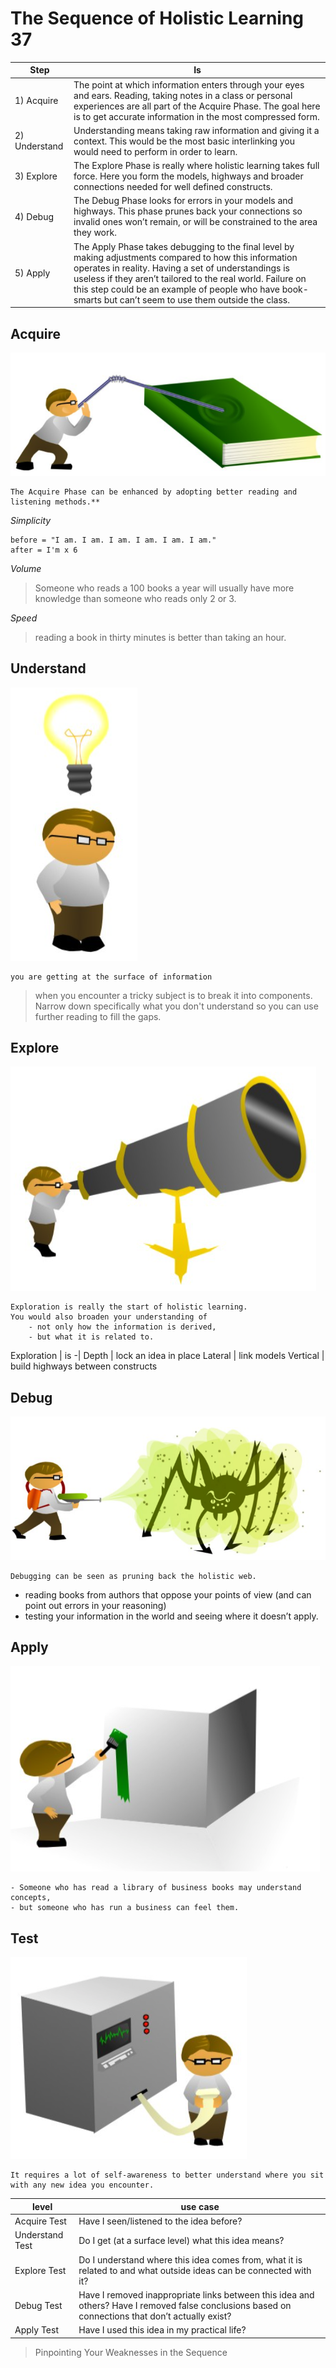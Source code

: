 # The Sequence of Holistic Learning 37

Step    |   Is
-|-
1) Acquire | The point at which information enters through your eyes and ears. Reading, taking notes in a class or personal experiences are all part of the Acquire Phase. The goal here is to get accurate information in the most compressed form.
2) Understand | Understanding means taking raw information and giving it a context. This would be the most basic interlinking you would need to perform in order to learn.
3) Explore | The Explore Phase is really where holistic learning takes full force. Here you form the models, highways and broader connections needed for well defined constructs.
4) Debug | The Debug Phase looks for errors in your models and highways. This phase prunes back your connections so invalid ones won’t remain, or will be constrained to the area they work.
5) Apply | The Apply Phase takes debugging to the final level by making adjustments compared to how this information operates in reality. Having a set of understandings is useless if they aren’t tailored to the real world. Failure on this step could be an example of people who have book-smarts but can’t seem to use them outside the class.

## Acquire
![](img/1.acquire.png)
```
The Acquire Phase can be enhanced by adopting better reading and listening methods.**
```

_Simplicity_
```
before = "I am. I am. I am. I am. I am. I am."
after = I'm x 6
```
_Volume_
> Someone who reads a 100 books a year will usually have more knowledge than someone who reads only 2 or 3.

_Speed_
> reading a book in thirty minutes is better than taking an hour.

## Understand
![](img/2.understand.png)
```
you are getting at the surface of information
```
> when you encounter a tricky subject is to break it into components. Narrow down specifically what you don't understand so you can use further reading to fill the gaps.

## Explore
![](img/3.explorer.png)
```
Exploration is really the start of holistic learning.
You would also broaden your understanding of
    - not only how the information is derived,
    - but what it is related to.
```
Exploration |   is
-|
Depth   |   lock an idea in place
Lateral |   link models
Vertical    |   build highways between constructs

## Debug
![](img/4.debug.png)
```
Debugging can be seen as pruning back the holistic web.
```
- reading books from authors that oppose your points of view (and can point out errors in your reasoning)
- testing your information in the world and seeing where it doesn’t apply.

## Apply
![](img/5.apply.png)
```
- Someone who has read a library of business books may understand concepts,
- but someone who has run a business can feel them.
```
## Test
![](img/6.test.png)
```
It requires a lot of self-awareness to better understand where you sit with any new idea you encounter.
```

level   |   use case
-|-
Acquire Test | Have I seen/listened to the idea before?
Understand Test | Do I get (at a surface level) what this idea means?
Explore Test | Do I understand where this idea comes from, what it is related to and what outside ideas can be connected with it?
Debug Test | Have I removed inappropriate links between this idea and others? Have I removed false conclusions based on connections that don’t actually exist?
Apply Test | Have I used this idea in my practical life?

> Pinpointing Your Weaknesses in the Sequence
